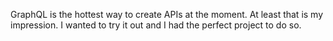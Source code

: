 ---
---
GraphQL is the hottest way to create APIs at the moment. At least that
is my impression. I wanted to try it out and I had the perfect project
to do so.
